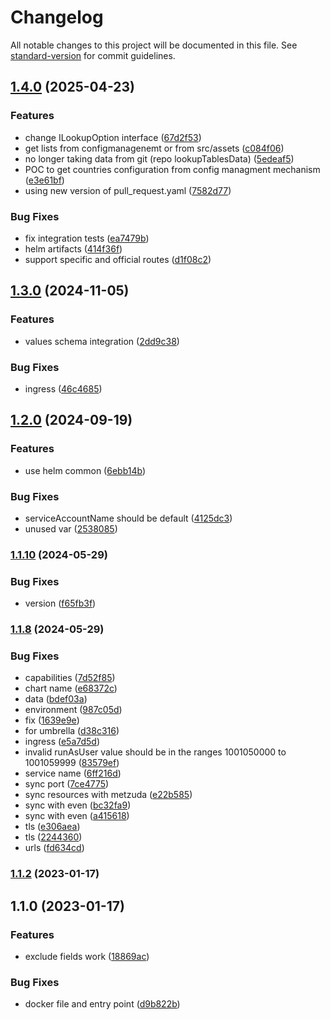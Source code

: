 # Changelog

All notable changes to this project will be documented in this file. See [standard-version](https://github.com/conventional-changelog/standard-version) for commit guidelines.

## [1.4.0](https://github.com/MapColonies/lookup-tables/compare/v1.3.0...v1.4.0) (2025-04-23)


### Features

* change ILookupOption interface ([67d2f53](https://github.com/MapColonies/lookup-tables/commit/67d2f535a642f2908c20df162dd77140afd1521d))
* get lists from configmanagenemt or from src/assets ([c084f06](https://github.com/MapColonies/lookup-tables/commit/c084f06df65e8cacaeb7b9d837027e243517847f))
* no longer taking data from git (repo lookupTablesData) ([5edeaf5](https://github.com/MapColonies/lookup-tables/commit/5edeaf5e242cb230dbc67c41f5e3dacd5804d441))
* POC to get countries configuration from config managment mechanism ([e3e61bf](https://github.com/MapColonies/lookup-tables/commit/e3e61bf029d6b75a6758a3c04e46fd657a6ffbaf))
* using new version of pull_request.yaml ([7582d77](https://github.com/MapColonies/lookup-tables/commit/7582d7767cb6efc6f9765c3941ff81e1f3c6d487))


### Bug Fixes

* fix integration tests ([ea7479b](https://github.com/MapColonies/lookup-tables/commit/ea7479b11f6689ac7c2d0c1231f07029515d997e))
* helm artifacts ([414f36f](https://github.com/MapColonies/lookup-tables/commit/414f36f725577e2199b0ae75bdcba43bc7524460))
* support specific and official routes ([d1f08c2](https://github.com/MapColonies/lookup-tables/commit/d1f08c24082bba841c969c588d18fd097fce84e9))

## [1.3.0](https://github.com/MapColonies/lookup-tables/compare/v1.2.0...v1.3.0) (2024-11-05)


### Features

* values schema integration ([2dd9c38](https://github.com/MapColonies/lookup-tables/commit/2dd9c38d1180cdbe36fb6e663abae11646b18c29))


### Bug Fixes

* ingress ([46c4685](https://github.com/MapColonies/lookup-tables/commit/46c46855a52b69e292d78bc7e74f8a559d72600e))

## [1.2.0](https://github.com/MapColonies/lookup-tables/compare/v1.1.10...v1.2.0) (2024-09-19)


### Features

* use helm common ([6ebb14b](https://github.com/MapColonies/lookup-tables/commit/6ebb14b78356c7ac686c1989c6d0660a5cb6bcb4))


### Bug Fixes

* serviceAccountName should be default ([4125dc3](https://github.com/MapColonies/lookup-tables/commit/4125dc3ee267707d94985837723e73437d0084d7))
* unused var ([2538085](https://github.com/MapColonies/lookup-tables/commit/2538085355b72fc76cc69ba349cb2b5888154032))

### [1.1.10](https://github.com/MapColonies/lookup-tables/compare/v1.1.8...v1.1.10) (2024-05-29)


### Bug Fixes

* version ([f65fb3f](https://github.com/MapColonies/lookup-tables/commit/f65fb3f432b37929d2935ff64557c4407e2f30c1))

### [1.1.8](https://github.com/MapColonies/lookup-tables/compare/v1.1.2...v1.1.8) (2024-05-29)


### Bug Fixes

* capabilities ([7d52f85](https://github.com/MapColonies/lookup-tables/commit/7d52f855ec1797066b1f3e82be2685eb76273751))
* chart name ([e68372c](https://github.com/MapColonies/lookup-tables/commit/e68372cc90227ea2d88149bcdff11c7b73801660))
* data ([bdef03a](https://github.com/MapColonies/lookup-tables/commit/bdef03ae900f6ed07863d5ed126971f1a9a7cd0a))
* environment ([987c05d](https://github.com/MapColonies/lookup-tables/commit/987c05ddcf34beaed499ca58cf5412eee5d3f62e))
* fix ([1639e9e](https://github.com/MapColonies/lookup-tables/commit/1639e9efb407504522d6e4f2a4f9f846d007864b))
* for umbrella ([d38c316](https://github.com/MapColonies/lookup-tables/commit/d38c316a5a1280f004c2c9b9f57614bd6deb4397))
* ingress ([e5a7d5d](https://github.com/MapColonies/lookup-tables/commit/e5a7d5d529c7f0579f0deaec5a8228c53a3da89a))
* invalid runAsUser value should be in the ranges 1001050000 to 1001059999 ([83579ef](https://github.com/MapColonies/lookup-tables/commit/83579eff8f7e008db0063cdb976fedf66608b070))
* service name ([6ff216d](https://github.com/MapColonies/lookup-tables/commit/6ff216d48ca1a49b7531265367319ab80866598e))
* sync port ([7ce4775](https://github.com/MapColonies/lookup-tables/commit/7ce477553ad922982fc84711c796c18567293bab))
* sync resources with metzuda ([e22b585](https://github.com/MapColonies/lookup-tables/commit/e22b585f71cf1b32f725bdda76d4357b18ddf20d))
* sync with even ([bc32fa9](https://github.com/MapColonies/lookup-tables/commit/bc32fa9e8febf80be0c5f5bab9385cb3661f6ec8))
* sync with even ([a415618](https://github.com/MapColonies/lookup-tables/commit/a4156181e7312f9cbc564c45c1ab1a972df8669e))
* tls ([e306aea](https://github.com/MapColonies/lookup-tables/commit/e306aeaa2007ee11779fe97f295bfbc2af5b6af0))
* tls ([2244360](https://github.com/MapColonies/lookup-tables/commit/224436052f67ce1fca9918ae87391d2f504d912c))
* urls ([fd634cd](https://github.com/MapColonies/lookup-tables/commit/fd634cd9ed6aba898dc535e55063870740d61d76))

### [1.1.2](https://github.com/ronnahom96/discrete-values/compare/v1.1.0...v1.1.2) (2023-01-17)

## 1.1.0 (2023-01-17)


### Features

* exclude fields work ([18869ac](https://github.com/ronnahom96/discrete-values/commit/18869acb5d1ba757652e61722f6a44a97415d730))


### Bug Fixes

* docker file and entry point ([d9b822b](https://github.com/ronnahom96/discrete-values/commit/d9b822bc189d92be681ea74304c7a82e507103f4))
